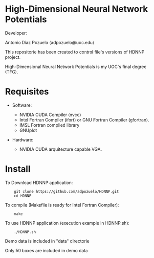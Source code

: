 High-Dimensional Neural Network Potentials
===========

<p> Developer: </p>
        Antonio Díaz Pozuelo (adpozuelo@uoc.edu)
        
This repositorie has been created to control file's versions of HDNNP project.

High-Dimensional Neural Network Potentials is my UOC's final degree (TFG).

Requisites
==========

- Software:

  * NVIDIA CUDA Compiler (nvcc)
  * Intel Fortran Compiler (ifort) or GNU Fortran Compiler (gfortran).
  * IMSL Fortran compiled library
  * GNUplot

- Hardware:

  * NVIDIA CUDA arquitecture capable VGA.

Install
=======

<p> To Download HDNNP application: </p>

        git clone https://github.com/adpozuelo/HDNNP.git
        cd HDNNP
        
<p> To compile (Makefile is ready for Intel Fortran Compiler)</b>: </p>

        make

<p> To use HDNNP application (execution example in HDNNP.sh): </p>

        ./HDNNP.sh
        
<p> Demo data is included in "data" directorie </p>
<p> Only 50 boxes are included in demo data </p>

